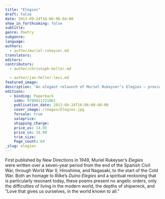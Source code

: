 ```yaml
---
title: "Elegies"
draft: false
date: 2013-09-24T16:06:00-04:00
show_in_forthcoming: false
subtitle:
genre: Poetry
subgenre:
language:
authors:
  - author/muriel-rukeyser.md
translators:
editors:
contributors:
  - author/christoph-keller.md

  - author/jan-heller-levi.md
featured_image:
description: "An elegant relaunch of Muriel Rukeyser’s Elegies — previously available only in a limited edition — celebrates the centennial of her birth "
editions:
  - binding: Paperback
    isbn: 9780811221061
    publication_date: 2013-09-24T16:06:00-04:00
    cover_image: /images/Elegies.jpg
    forsale: true
    saleprice:
    shipping_charge:
    price_us: 14.95
    price_cn: 16.00
    trim_size:
    Page_count: 64
_slug: elegies
---
```


First published by New Directions in 1949, Muriel Rukeyser’s _Elegies_ were written over a seven-year period from the end of the Spanish Civil War, through World War II, Hiroshima, and Nagasaki, to the start of the Cold War. Both an homage to Rilke’s _Duino Elegies_ and a spiritual reckoning that is particularly resonant today, these poems present no angelic orders, only the difficulties of living in the modern world, the depths of shipwreck, and “Love that gives us ourselves, in the world known to all.”


